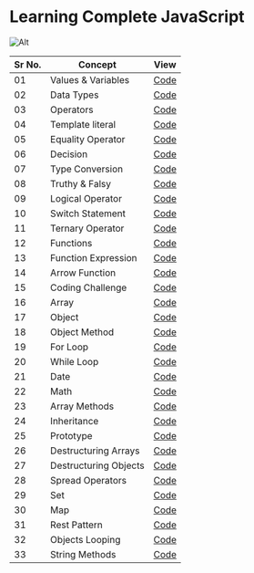 # Learning Complete JavaScript

![Alt](https://img.shields.io/badge/-JavaScript-brightgreen)

| Sr No. | Concept               | View                               |
| ------ | --------------------- | ---------------------------------- |
| 01     | Values & Variables    | [Code](./Values_Variable.js)       |
| 02     | Data Types            | [Code](./Data_Types.js)            |
| 03     | Operators             | [Code](./Operator.js)              |
| 04     | Template literal      | [Code](./template_literal.js)      |
| 05     | Equality Operator     | [Code](./Equality_operator.js)     |
| 06     | Decision              | [Code](./Decision.js)              |
| 07     | Type Conversion       | [Code](./Type_Conversion.js)       |
| 08     | Truthy & Falsy        | [Code](./Truthy_Falsy.js)          |
| 09     | Logical Operator      | [Code](./Logical_operator.js)      |
| 10     | Switch Statement      | [Code](./Switch_statement.js)      |
| 11     | Ternary Operator      | [Code](./Ternary_operator.js)      |
| 12     | Functions             | [Code](./functions.js)             |
| 13     | Function Expression   | [Code](./function_expression.js)   |
| 14     | Arrow Function        | [Code](./arrow_function.js)        |
| 15     | Coding Challenge      | [Code](./Coding_challenege.js)     |
| 16     | Array                 | [Code](./Array.js)                 |
| 17     | Object                | [Code](./Objects.js)               |
| 18     | Object Method         | [Code](./Objects_method.js)        |
| 19     | For Loop              | [Code](./for_loop.js)              |
| 20     | While Loop            | [Code](./while_loop.js)            |
| 21     | Date                  | [Code](./date.js)                  |
| 22     | Math                  | [Code](./math.js)                  |
| 23     | Array Methods         | [Code](./Array_Methods.js)         |
| 24     | Inheritance           | [Code](./inheritance.js)           |
| 25     | Prototype             | [Code](./prototype.js)             |
| 26     | Destructuring Arrays  | [Code](./Destructuring_Arrays.js)  |
| 27     | Destructuring Objects | [Code](./Destructuring_Objects.js) |
| 28     | Spread Operators      | [Code](./spreadOprator.js)         |
| 29     | Set                   | [Code](./sets.js)                  |
| 30     | Map                   | [Code](./Maps.js)                  |
| 31     | Rest Pattern          | [Code](./Rest_pattern.js)          |
| 32     | Objects Looping       | [Code](./object_looping.js)        |
| 33     | String Methods        | [Code](./object_looping.js)        |
